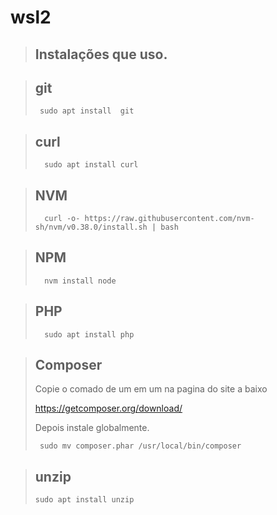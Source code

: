 # wsl2

> ## Instalações que uso.

>  ## git
>   ````console
>    sudo apt install  git
>   ````

> ## curl
>```
>   sudo apt install curl
>```

> ## NVM
> ````
>   curl -o- https://raw.githubusercontent.com/nvm-sh/nvm/v0.38.0/install.sh | bash
> ````

> ## NPM
> ````
>   nvm install node
> ````

> ## PHP
> ````
>   sudo apt install php
> ````

> ## Composer
>  Copie o comado de um em um na pagina do site a baixo
> 
>  https://getcomposer.org/download/
>
> Depois instale globalmente.
> ````
>  sudo mv composer.phar /usr/local/bin/composer
> ````

> ## unzip
> ````
> sudo apt install unzip
> ````



